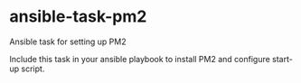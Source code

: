 # ansible-task-pm2
Ansible task for setting up PM2

Include this task in your ansible playbook to install PM2 and configure start-up script.
